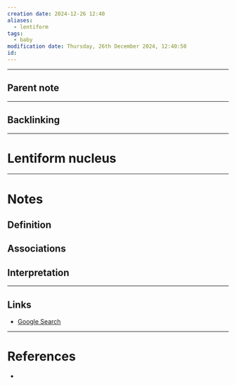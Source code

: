 ```yaml
---
creation date: 2024-12-26 12:40
aliases:
  - lentiform
tags:
  - baby
modification date: Thursday, 26th December 2024, 12:40:50
id:
---
```

---

## Parent note
---
## Backlinking


---
# Lentiform nucleus


---
# Notes

## Definition

## Associations

## Interpretation

---
## Links
- [Google Search](https://www.google.com/search?q=Lentiform+nucleus)

---
# References
+ 